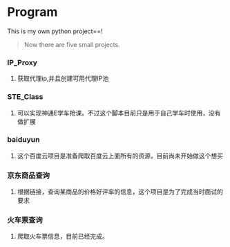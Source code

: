 # Program
This is my own python project==!
> Now there are five small projects.

### IP_Proxy
1. 获取代理ip,并且创建可用代理IP池

### STE_Class
1. 可以实现神通E学车抢课。不过这个脚本目前只是用于自己学车时使用，没有做扩展

### baiduyun
1. 这个百度云项目是准备爬取百度云上面所有的资源，目前尚未开始做这个想买

### 京东商品查询
1. 根据链接，查询某商品的价格好评率的信息，这个项目是为了完成当时面试的要求

### 火车票查询
1. 爬取火车票信息，目前已经完成。
